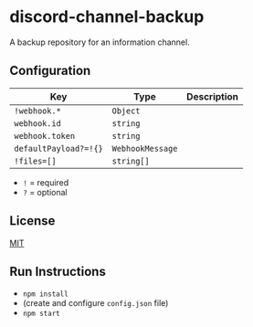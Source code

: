 # discord-channel-backup

A backup repository for an information channel.

## Configuration

| Key                   | Type             | Description |
| --------------------- | ---------------- | ----------- |
| `!webhook.*`          | `Object`         |             |
| `webhook.id`          | `string`         |             |
| `webhook.token`       | `string`         |             |
| `defaultPayload?=!{}` | `WebhookMessage` |             |
| `!files=[]`           | `string[]`       |             |

-   `!` = required
-   `?` = optional

## License

[MIT](https://choosealicense.com/licenses/mit/)

## Run Instructions

- `npm install`
- (create and configure `config.json` file)
- `npm start`

